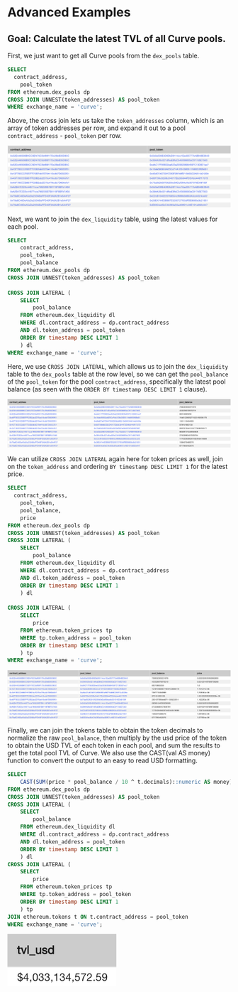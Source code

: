 # Advanced Examples

## Goal: Calculate the latest TVL of all Curve pools.

First, we just want to get all Curve pools from the `dex_pools` table.

```sql
SELECT
  contract_address,
	pool_token
FROM ethereum.dex_pools dp
CROSS JOIN UNNEST(token_addresses) AS pool_token
WHERE exchange_name = 'curve';
```

Above, the cross join lets us take the `token_addresses` column, which is an array of token addresses per row, and expand it out to a pool `contract_address` - `pool_token` per row.

![Image showing contract address and pool token](../assets/guides/tvl_curve_pools.png)

Next, we want to join the `dex_liquidity` table, using the latest values for each pool.

```sql
SELECT
	contract_address,
	pool_token,
	pool_balance
FROM ethereum.dex_pools dp
CROSS JOIN UNNEST(token_addresses) AS pool_token

CROSS JOIN LATERAL (
    SELECT
        pool_balance
    FROM ethereum.dex_liquidity dl
    WHERE dl.contract_address = dp.contract_address
    AND dl.token_address = pool_token
    ORDER BY timestamp DESC LIMIT 1
    ) dl
WHERE exchange_name = 'curve';
```

Here, we use `CROSS JOIN LATERAL`, which allows us to join the `dex_liquidity` table to the `dex_pools` table at the row level, so we can get the `pool_balance` of the `pool_token` for the pool `contract_address`, specifically the latest pool balance (as seen with the `ORDER BY timestamp DESC LIMIT 1` clause).

![Image showing contract address, pool token, and pool balance](../assets/guides/cross_join_lateral_curve.png)

We can utilize `CROSS JOIN LATERAL` again here for token prices as well, join on the `token_address` and ordering `BY timestamp DESC LIMIT 1` for the latest price. 

```sql
SELECT
  contract_address,
	pool_token,
	pool_balance,
	price
FROM ethereum.dex_pools dp
CROSS JOIN UNNEST(token_addresses) AS pool_token
CROSS JOIN LATERAL (
    SELECT
        pool_balance
    FROM ethereum.dex_liquidity dl
    WHERE dl.contract_address = dp.contract_address
    AND dl.token_address = pool_token
    ORDER BY timestamp DESC LIMIT 1
    ) dl

CROSS JOIN LATERAL (
    SELECT
        price
    FROM ethereum.token_prices tp
    WHERE tp.token_address = pool_token
    ORDER BY timestamp DESC LIMIT 1
    ) tp
WHERE exchange_name = 'curve';
```

![Image showing contract address, pool token, pool balance, and price](../assets/guides/curve_add_price.png)

Finally, we can join the tokens table to obtain the token decimals to normalize the raw `pool_balance`, then multiply by the usd price of the token to obtain the USD TVL of each token in each pool, and sum the results to get the total pool TVL of Curve. We also use the CAST(val AS money) function to convert the output to an easy to read USD formatting.

```sql
SELECT
	CAST(SUM(price * pool_balance / 10 ^ t.decimals)::numeric AS money) AS tvl_usd
FROM ethereum.dex_pools dp
CROSS JOIN UNNEST(token_addresses) AS pool_token
CROSS JOIN LATERAL (
    SELECT
        pool_balance
    FROM ethereum.dex_liquidity dl
    WHERE dl.contract_address = dp.contract_address
    AND dl.token_address = pool_token
    ORDER BY timestamp DESC LIMIT 1
    ) dl
CROSS JOIN LATERAL (
    SELECT
        price
    FROM ethereum.token_prices tp
    WHERE tp.token_address = pool_token
    ORDER BY timestamp DESC LIMIT 1
    ) tp
JOIN ethereum.tokens t ON t.contract_address = pool_token
WHERE exchange_name = 'curve';
```

![Image showing tvl](../assets/guides/tvl_usd.png)